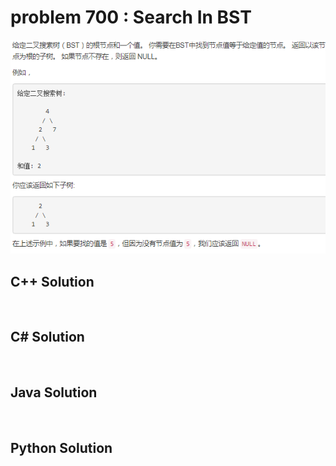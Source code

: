 
# problem 700 : Search In BST

<img src="https://github.com/Peefy/PeefyLeetCode/blob/master/doc/601-700/700.SearchInBST/problem.png"/>

## C++ Solution

```c++



```

## C# Solution

```csharp



```

## Java Solution

```java



```

## Python Solution

```python



```





